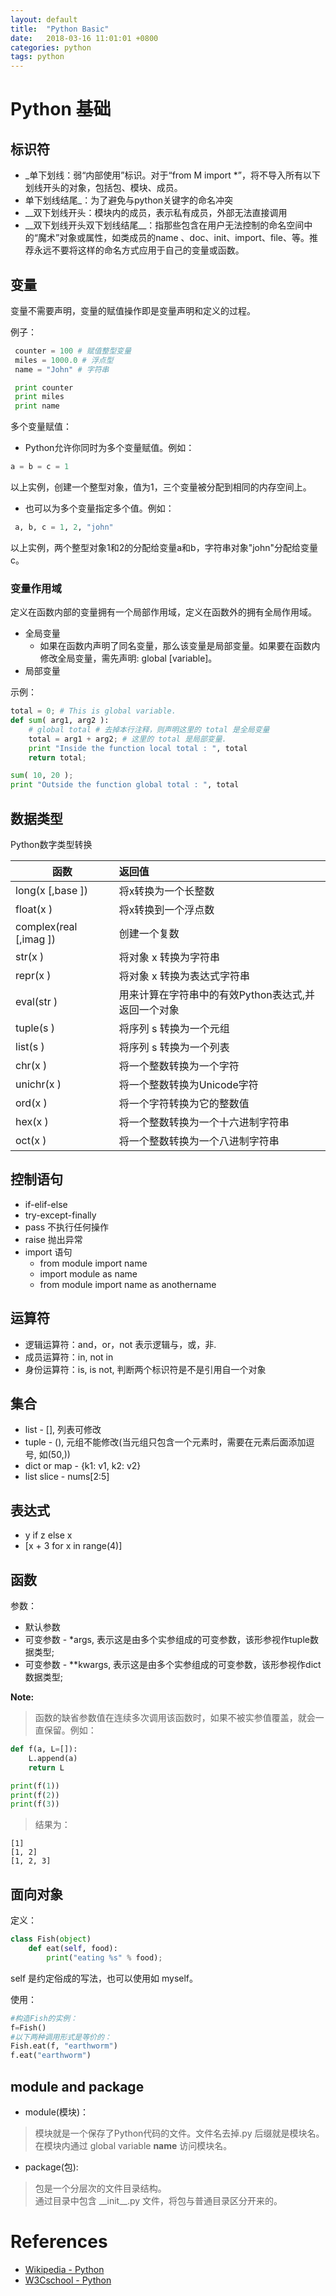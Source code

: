 ```yaml
---
layout: default
title:  "Python Basic"
date:   2018-03-16 11:01:01 +0800
categories: python
tags: python
---
```


# Python 基础

## 标识符

* \_单下划线：弱“内部使用”标识。对于“from M import *”，将不导入所有以下划线开头的对象，包括包、模块、成员。
* 单下划线结尾\_：为了避免与python关键字的命名冲突
* \_\_双下划线开头：模块内的成员，表示私有成员，外部无法直接调用
* \_\_双下划线开头双下划线结尾\_\_：指那些包含在用户无法控制的命名空间中的“魔术”对象或属性，如类成员的name 、doc、init、import、file、等。推荐永远不要将这样的命名方式应用于自己的变量或函数。

## 变量

变量不需要声明，变量的赋值操作即是变量声明和定义的过程。

例子：
```python
 counter = 100 # 赋值整型变量
 miles = 1000.0 # 浮点型
 name = "John" # 字符串

 print counter
 print miles
 print name
```

多个变量赋值：
* Python允许你同时为多个变量赋值。例如：
```python
a = b = c = 1
```
以上实例，创建一个整型对象，值为1，三个变量被分配到相同的内存空间上。

* 也可以为多个变量指定多个值。例如：
```python
 a, b, c = 1, 2, "john"
```
以上实例，两个整型对象1和2的分配给变量a和b，字符串对象"john"分配给变量c。

### 变量作用域

定义在函数内部的变量拥有一个局部作用域，定义在函数外的拥有全局作用域。
* 全局变量
  * 如果在函数内声明了同名变量，那么该变量是局部变量。如果要在函数内修改全局变量，需先声明: global [variable]。
* 局部变量

示例：
```python
total = 0; # This is global variable.
def sum( arg1, arg2 ):
    # global total # 去掉本行注释，则声明这里的 total 是全局变量
    total = arg1 + arg2; # 这里的 total 是局部变量.
    print "Inside the function local total : ", total
    return total;

sum( 10, 20 );
print "Outside the function global total : ", total
```

## 数据类型

Python数字类型转换

| 函数                   | 返回值                                              |
| ---------------------- |:--------------------------------------------------- |
| long(x [,base ])       | 将x转换为一个长整数                                 |
| float(x )              | 将x转换到一个浮点数                                 |
| complex(real [,imag ]) | 创建一个复数                                        |
| str(x )                | 将对象 x 转换为字符串                               |
| repr(x )               | 将对象 x 转换为表达式字符串                         |
| eval(str )             | 用来计算在字符串中的有效Python表达式,并返回一个对象 |
| tuple(s )              | 将序列 s 转换为一个元组                             |
| list(s )               | 将序列 s 转换为一个列表                             |
| chr(x )                | 将一个整数转换为一个字符                            |
| unichr(x )             | 将一个整数转换为Unicode字符                         |
| ord(x )                | 将一个字符转换为它的整数值                          |
| hex(x )                | 将一个整数转换为一个十六进制字符串                  |
| oct(x )                | 将一个整数转换为一个八进制字符串                    |

## 控制语句

* if-elif-else
* try-except-finally
* pass 不执行任何操作
* raise 抛出异常
* import 语句
  * from module import name
  * import module as name
  * from module import name as anothername

## 运算符

* 逻辑运算符：and，or，not 表示逻辑与，或，非.
* 成员运算符：in, not in
* 身份运算符：is, is not, 判断两个标识符是不是引用自一个对象

## 集合

* list - [], 列表可修改
* tuple - (), 元组不能修改(当元组只包含一个元素时，需要在元素后面添加逗号, 如(50,))
* dict or map - {k1: v1, k2: v2}
* list slice - nums[2:5]

## 表达式

* y if z else x
* [x + 3 for x in range(4)]

## 函数

参数：
* 默认参数
* 可变参数 - *args, 表示这是由多个实参组成的可变参数，该形参视作tuple数据类型;
* 可变参数 - \*\*kwargs, 表示这是由多个实参组成的可变参数，该形参视作dict数据类型;

__Note:__

>函数的缺省参数值在连续多次调用该函数时，如果不被实参值覆盖，就会一直保留。例如：

```python
def f(a, L=[]):
    L.append(a)
    return L

print(f(1))
print(f(2))
print(f(3))
```
>结果为：
```
[1]
[1, 2]
[1, 2, 3]
```

## 面向对象

定义：

```python
class Fish(object)
    def eat(self, food):
        print("eating %s" % food);
```
self 是约定俗成的写法，也可以使用如 myself。

使用：

```python
#构造Fish的实例：
f=Fish()
#以下两种调用形式是等价的：
Fish.eat(f, "earthworm")
f.eat("earthworm")
```

## module and package

* module(模块)：
> 模块就是一个保存了Python代码的文件。文件名去掉.py 后缀就是模块名。  
> 在模块内通过 global variable __name__ 访问模块名。

* package(包):
> 包是一个分层次的文件目录结构。  
> 通过目录中包含 \_\_init\_\_.py 文件，将包与普通目录区分开来的。

# References

* [Wikipedia - Python](https://zh.wikipedia.org/wiki/Python)
* [W3Cschool - Python](https://www.w3cschool.cn/python)

